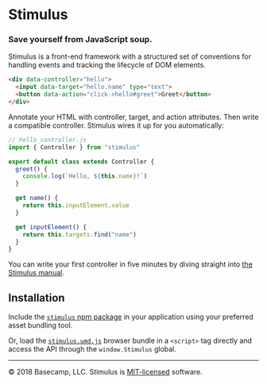 # Stimulus

### Save yourself from JavaScript soup.

Stimulus is a front-end framework with a structured set of conventions for handling events and tracking the lifecycle of DOM elements.

```html
<div data-controller="hello">
  <input data-target="hello.name" type="text">
  <button data-action="click->hello#greet">Greet</button>
</div>
```

Annotate your HTML with controller, target, and action attributes. Then write a compatible controller. Stimulus wires it up for you automatically:

```js
// hello_controller.js
import { Controller } from "stimulus"

export default class extends Controller {
  greet() {
    console.log(`Hello, ${this.name}!`)
  }

  get name() {
    return this.inputElement.value
  }

  get inputElement() {
    return this.targets.find("name")
  }
}
```

You can write your first controller in five minutes by diving straight into [the Stimulus manual](docs/01_hello_stimulus.md).

## Installation

Include the [`stimulus` npm package](https://www.npmjs.com/package/stimulus) in your application using your preferred asset bundling tool.

Or, load the [`stimulus.umd.js`](https://unpkg.com/stimulus/dist/stimulus.umd.js) browser bundle in a `<script>` tag directly and access the API through the `window.Stimulus` global.

---

© 2018 Basecamp, LLC. Stimulus is [MIT-licensed](LICENSE.md) software.
